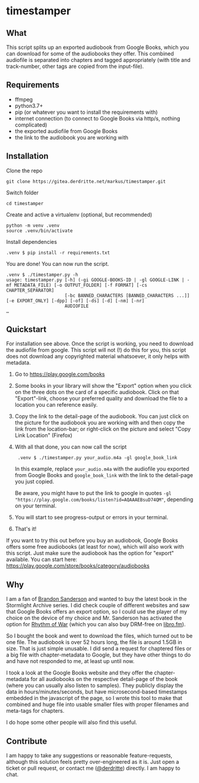 # timestamper

## What

This script splits up an exported audiobook from Google Books, which you can download for some of the audiobooks they offer. This combined audiofile is separated into chapters and tagged appropriately (with title and track-number, other tags are copied from the input-file).

## Requirements

* ffmpeg
* python3.7+
* pip (or whatever you want to install the requirements with)
* internet connection (to connect to Google Books via http/s, nothing complicated)
* the exported audiofile from Google Books
* the link to the audiobook you are working with

## Installation

Clone the repo

    git clone https://gitea.derdritte.net/markus/timestamper.git

Switch folder

    cd timestamper

Create and active a virtualenv (optional, but recommended)

    python -m venv .venv
    source .venv/bin/activate

Install dependencies

    .venv $ pip install -r requirements.txt

You are done! You can now run the script.

    .venv $ ./timestamper.py -h
    usage: timestamper.py [-h] (-gi GOOGLE-BOOKS-ID | -gl GOOGLE-LINK | -mf METADATA_FILE) [-o OUTPUT_FOLDER] [-f FORMAT] [-cs CHAPTER_SEPARATOR]
                          [-bc BANNED_CHARACTERS [BANNED_CHARACTERS ...]] [-e EXPORT_ONLY] [-dpp] [-of] [-ds] [-d] [-nm] [-nr]
                          AUDIOFILE
    …

## Quickstart

For installation see above. Once the script is working, you need to download the audiofile from google. This script will not (!) do this for you, this script does not download any copyrighted material whatsoever, it only helps with metadata.

1. Go to <https://play.google.com/books>
2. Some books in your library will show the "Export" option when you click on the three dots on the card of a specific audiobook. Click on that "Export"-link, choose your preferred quality and download the file to a location you can reference easily.
3. Copy the link to the detail-page of the audiobook. You can just click on the picture for the audiobook you are working with and then copy the link from the location-bar; or right-click on the picture and select "Copy Link Location" (Firefox)
4. With all that done, you can now call the script

        .venv $ ./timestamper.py your_audio.m4a -gl google_book_link
    In this example, replace `your_audio.m4a` with the audiofile you exported from Google Books and `google_book_link` with the link to the detail-page you just copied.

    Be aware, you might have to put the link to google in quotes `-gl "https://play.google.com/books/listen?id=AQAAAEBsuD74QM"`, depending on your terminal.
5. You will start to see progress-output or errors in your terminal.
6. That's it!

If you want to try this out before you buy an audiobook, Google Books offers some free audiobooks (at least for now), which will also work with this script. Just make sure the audiobook has the option for "export" available. You can start here: <https://play.google.com/store/books/category/audiobooks>

## Why

I am a fan of [Brandon Sanderson](https://en.wikipedia.org/wiki/Brandon_Sanderson) and wanted to buy the latest book in the Stormlight Archive series. I did check couple of different websites and saw that Google Books offers an export option, so I could use the player of my choice on the device of my choice and Mr. Sanderson has activated the option for [Rhythm of War](https://play.google.com/books/listen?id=AQAAAEBsuD74QM) (which you can also buy DRM-free on [libro.fm](https://libro.fm/audiobooks/9781250759788-rhythm-of-war)).

So I bought the book and went to download the files, which turned out to be one file. The audiobook is over 52 hours long, the file is around 1.5GB in size. That is just simple unusable. I did send a request for chaptered files or a big file with chapter-metadata to Google, but they have other things to do and have not responded to me, at least up until now.

I took a look at the Google Books website and they offer the chapter-metadata for all audiobooks on the respective detail-page of the book (where you can usually also listen to samples). They publicly display the data in hours/minutes/seconds, but have microsecond-based timestamps embedded in the javascript of the page, so I wrote this tool to make that combined and huge file into usable smaller files with proper filenames and meta-tags for chapters.

I do hope some other people will also find this useful.

## Contribute

I am happy to take any suggestions or reasonable feature-requests, although this solution feels pretty over-engineered as it is. Just open a ticket or pull request, or contact me ([@derdritte](https://github.com/derdritte)) directly. I am happy to chat.
